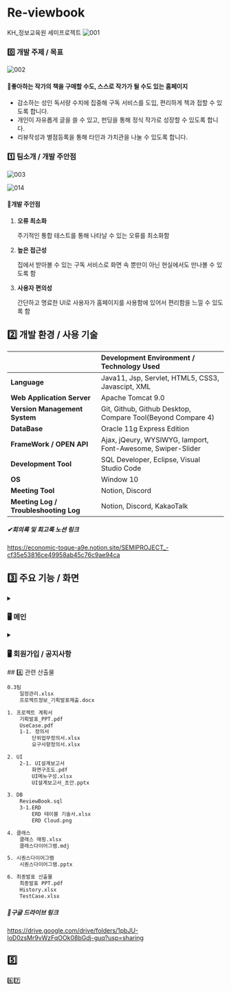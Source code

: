 # Re-viewbook
KH_정보교육원 세미프로젝트
![001](https://user-images.githubusercontent.com/92707182/168520756-32ebffeb-28fb-4c5a-bbe7-7754b0550ace.png)


### 0️⃣ 개발 주제 / 목표

![002](https://user-images.githubusercontent.com/92707182/168520780-60f45cba-1693-4cf2-a568-a1ba4242ba4a.png)



#### 📖좋아하는 작가의 책을 구매할 수도, 스스로 작가가 될 수도 있는 홈페이지

- 감소하는 성인 독서량 수치에 집중해 구독 서비스를 도입, 편리하게 책과 접할 수 있도록 합니다.
- 개인이 자유롭게 글을 쓸 수 있고, 펀딩을 통해 정식 작가로 성장할 수 있도록 합니다.
- 리뷰작성과 별점등록을 통해 타인과 가치관을 나눌 수 있도록 합니다.





### 1️⃣ 팀소개 / 개발 주안점

![003](https://user-images.githubusercontent.com/92707182/168520915-865de5e7-8767-46fc-a78e-f5b548cee50b.png)

![014](https://user-images.githubusercontent.com/92707182/168520920-779d2593-ec82-443f-a90e-a7144bcc128b.png)



#### 🔎개발 주안점

1. **오류 최소화**

   주기적인 통합 테스트를 통해 나타날 수 있는 오류를 최소화함

2. **높은 접근성**

   집에서 받아볼 수 있는 구독 서비스로 화면 속 뿐만이 아닌 현실에서도 만나볼 수 있도록 함

3. **사용자 편의성**

   간단하고 명료한 UI로 사용자가 홈페이지를 사용함에 있어서 편리함을 느낄 수 있도록 함

   

## 2️⃣ 개발 환경 / 사용 기술

|                                       | Development Environment / Technology Used                   |
| ------------------------------------- | :---------------------------------------------------------- |
| **Language**                          | Java11, Jsp, Servlet, HTML5, CSS3, Javascipt, XML           |
| **Web Application Server**            | Apache Tomcat 9.0                                           |
| **Version Management System**         | Git, Github, Github Desktop, Compare Tool(Beyond Compare 4) |
| **DataBase**                          | Oracle 11g Express Edition                                  |
| **FrameWork / OPEN API**              | Ajax, jQeury, WYSIWYG, Iamport, Font-Awesome, Swiper-Slider |
| **Development Tool**                  | SQL Developer, Eclipse, Visual Studio Code                  |
| **OS**                                | Window 10                                                   |
| **Meeting Tool**                      | Notion, Discord                                             |
| **Meeting Log / Troubleshooting Log** | Notion, Discord, KakaoTalk                                  |

##### ✔회의록 및 회고록 노션 링크

https://economic-toque-a9e.notion.site/SEMIPROJECT_-cf35e53816ce49958ab45c76c9ae94ca



## 3️⃣ 주요 기능 / 화면

<details>
    <summary><h3>
        🖥 메인
        </h3></summary>
	<h5>첫 페이지</h5>
    	<div markdown="1">
	    <img src="https://user-images.githubusercontent.com/92707182/168934836-c9949909-5c08-4b8d-907e-595f03cb6bc2.gif">
   	</div>
   	<h6>담당자 : 서언주</h6>
   	<p>✔ 교육용 홈페이지 임을 알리기 위해 메인 화면 전 "/" 화면 구성</p>
	<h5>메인 화면</h5>
 	<div markdown="2">
	    <img src="https://user-images.githubusercontent.com/92707182/168936840-375a9499-c792-40ec-a977-ddb0fe137a57.gif">
    	</div>
</details>
<details>
    <summary><h3>
        🖥 회원가입 / 공지사항
        </h3></summary>
        <summary><h4>🙍‍♀️사용자</h4></summary>
	<h5>회원가입</h5>
    	<div markdown="1">
	    <img src="https://user-images.githubusercontent.com/92707182/168938073-514855a3-ceb3-4dc1-8fa1-8a80f93302ca.gif">
   	</div>
	<h5>로그인</h5>
 	<div markdown="2">
	    <img src="https://user-images.githubusercontent.com/92707182/168938124-8ab48eb9-f1d2-4ab2-8239-d65f903911b4.gif">
    	</div>
    		<h5>로그아웃 / 공지사항</h5>
 	<div markdown="2">
	    <img src="https://user-images.githubusercontent.com/92707182/168938166-5ef317d2-8ce4-43ef-aba7-3c1f1f84c1cf.gif">
    	</div>
		
    	 <summary><h4>👥관리자</h4></summary>
	<h5>회원가입</h5>
    	<div markdown="1">
	    <img src="https://user-images.githubusercontent.com/92707182/168938073-514855a3-ceb3-4dc1-8fa1-8a80f93302ca.gif">
   	</div>
	<h5>로그인</h5>
 	<div markdown="2">
	    <img src="https://user-images.githubusercontent.com/92707182/168938124-8ab48eb9-f1d2-4ab2-8239-d65f903911b4.gif">
    	</div>
    		<h5>로그아웃 / 공지사항</h5>
 	<div markdown="2">
	    <img src="https://user-images.githubusercontent.com/92707182/168938166-5ef317d2-8ce4-43ef-aba7-3c1f1f84c1cf.gif">
    	</div>
</details>
## 4️⃣  관련 산출물

```html
0.3팀
	일정관리.xlsx
	프로젝트정보_기획발표제출.docx

1. 프로젝트 계획서
	기획발표_PPT.pdf
	UseCase.pdf
	1-1. 정의서
		단위업무정의서.xlsx
		요구사항정의서.xlsx

2. UI
	2-1. UI설계보고서
		화면구조도.pdf
		UI메뉴구성.xlsx
		UI설계보고서_초안.pptx

3. DB
	ReviewBook.sql
	3-1.ERD
		ERD 테이블 기술서.xlsx
		ERD Cloud.png

4. 클래스
	클래스 매핑.xlsx
	클래스다이어그램.mdj

5. 시퀀스다이어그램
	시퀀스다이어그램.pptx

6. 최종발표 산출물
	최종발표 PPT.pdf
	History.xlsx
	TestCase.xlsx
```

##### 💾구글 드라이브 링크

https://drive.google.com/drive/folders/1pbJU-loD0zsMr9vWzFqOOk08bGdj-guq?usp=sharing





## 5️⃣

6️⃣7️⃣

